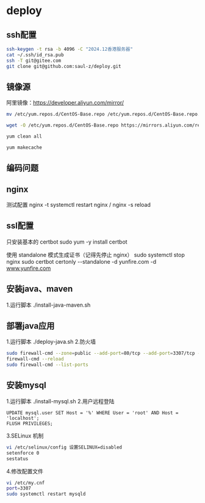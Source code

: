 # deploy

## ssh配置
```bash
ssh-keygen -t rsa -b 4096 -C "2024.12香港服务器"
cat ~/.ssh/id_rsa.pub
ssh -T git@gitee.com
git clone git@github.com:saul-z/deploy.git
```

## 镜像源
阿里镜像：https://developer.aliyun.com/mirror/
```bash
mv /etc/yum.repos.d/CentOS-Base.repo /etc/yum.repos.d/CentOS-Base.repo.backup

wget -O /etc/yum.repos.d/CentOS-Base.repo https://mirrors.aliyun.com/repo/Centos-7.repo

yum clean all

yum makecache
```

## 编码问题

## nginx
测试配置 nginx -t
systemctl restart nginx / nginx -s reload

## ssl配置
只安装基本的 certbot
sudo yum -y install certbot

使用 standalone 模式生成证书（记得先停止 nginx）
sudo systemctl stop nginx
sudo certbot certonly --standalone -d yunfire.com -d www.yunfire.com


## 安装java、maven
1.运行脚本
./install-java-maven.sh

## 部署java应用
1.运行脚本
./deploy-java.sh
2.防火墙
```bash
sudo firewall-cmd --zone=public --add-port=80/tcp --add-port=3307/tcp --permanent
firewall-cmd --reload
sudo firewall-cmd --list-ports
```



## 安装mysql
1.运行脚本
./install-mysql.sh
2.用户远程登陆
```mysql
UPDATE mysql.user SET Host = '%' WHERE User = 'root' AND Host = 'localhost';
FLUSH PRIVILEGES;
```
3.SELinux 机制
```bash
vi /etc/selinux/config 设置SELINUX=disabled
setenforce 0
sestatus
```

4.修改配置文件
```bash
vi /etc/my.cnf
port=3307
sudo systemctl restart mysqld
```



